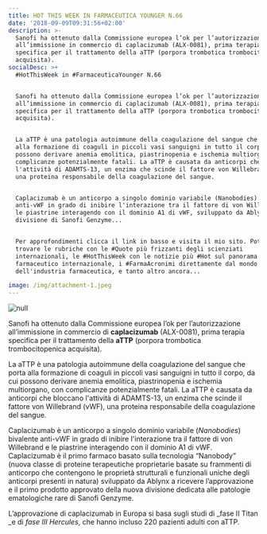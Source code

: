 ```yaml
---
title: HOT THIS WEEK IN FARMACEUTICA YOUNGER N.66
date: '2018-09-09T09:31:56+02:00'
description: >-
  Sanofi ha ottenuto dalla Commissione europea l’ok per l’autorizzazione
  all’immissione in commercio di caplacizumab (ALX-0081), prima terapia
  specifica per il trattamento della aTTP (porpora trombotica trombocitopenica
  acquisita).
socialDesc: >+
  #HotThisWeek in #FarmaceuticaYounger N.66


  Sanofi ha ottenuto dalla Commissione europea l’ok per l’autorizzazione
  all’immissione in commercio di caplacizumab (ALX-0081), prima terapia
  specifica per il trattamento della aTTP (porpora trombotica trombocitopenica
  acquisita).


  La aTTP è una patologia autoimmune della coagulazione del sangue che porta
  alla formazione di coaguli in piccoli vasi sanguigni in tutto il corpo, da cui
  possono derivare anemia emolitica, piastrinopenia e ischemia multiorgano, con
  complicanze potenzialmente fatali. La aTTP è causata da anticorpi che bloccano
  l'attività di ADAMTS-13, un enzima che scinde il fattore von Willebrand (vWF),
  una proteina responsabile della coagulazione del sangue.


  Caplacizumab è un anticorpo a singolo dominio variabile (Nanobodies) bivalente
  anti-vWF in grado di inibire l'interazione tra il fattore di von Willebrand e
  le piastrine interagendo con il dominio A1 di vWF, sviluppato da Ablynx,
  divisione di Sanofi Genzyme...


  Per approfondimenti clicca il link in basso e visita il mio sito. Potrai
  trovare le rubriche con le #Quote più frizzanti degli scienziati
  internazionali, le #HotThisWeek con le notizie più #Hot sul panorama del
  farmaceutico internazionale, i #FarmaAcronimi direttamente dal mondo
  dell'industria farmaceutica, e tanto altro ancora...

image: /img/attachment-1.jpeg
---
```

![null](/img/attachment-1.jpeg)

Sanofi ha ottenuto dalla Commissione europea l’ok per l’autorizzazione all’immissione in commercio di **caplacizumab** (ALX-0081), prima terapia specifica per il trattamento della **aTTP** (porpora trombotica trombocitopenica acquisita).

La aTTP è una patologia autoimmune della coagulazione del sangue che porta alla formazione di coaguli in piccoli vasi sanguigni in tutto il corpo, da cui possono derivare anemia emolitica, piastrinopenia e ischemia multiorgano, con complicanze potenzialmente fatali. La aTTP è causata da anticorpi che bloccano l'attività di ADAMTS-13, un enzima che scinde il fattore von Willebrand (vWF), una proteina responsabile della coagulazione del sangue.

Caplacizumab è un anticorpo a singolo dominio variabile (_Nanobodies_) bivalente anti-vWF in grado di inibire l'interazione tra il fattore di von Willebrand e le piastrine interagendo con il dominio A1 di vWF. Caplacizumab è il primo farmaco basato sulla tecnologia “Nanobody” (nuova classe di proteine terapeutiche proprietarie basate su frammenti di anticorpo che contengono le proprietà strutturali e funzionali uniche degli anticorpi presenti in natura) sviluppato da Ablynx a ricevere l’approvazione e il primo prodotto approvato della nuova divisione dedicata alle patologie ematologiche rare di Sanofi Genzyme.

L’approvazione di caplacizumab in Europa si basa sugli studi di _fase II Titan _e di _fase III Hercules_, che hanno incluso 220 pazienti adulti con aTTP.
